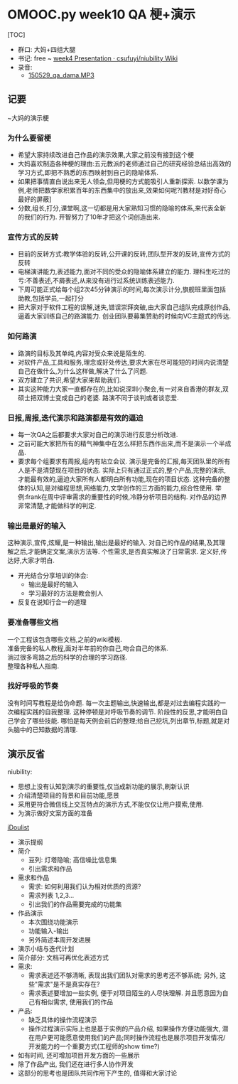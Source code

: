 # OMOOC.py week10 QA 梗+演示

[TOC]

- 群口: 大妈+四组大腿
- 书记: free ~ [week4 Presentation · csufuyi/niubility Wiki](https://github.com/csufuyi/niubility/wiki/week4-Presentation)
- 录音: 
    + [150529_qa_dama.MP3](http://openmindclub.qiniudn.com/res/tapes/150529-qa-show/150529_qa_dama.MP3)

## 记要
~大妈的演示梗

### 为什么要留梗

- 希望大家持续改进自己作品的演示效果,大家之前没有接到这个梗
- 大妈喜欢制造各种梗的理由:五元教派的老师通过自己的研究经验总结出高效的学习方式,即把不熟悉的东西映射到自己的隐喻体系. 
- 如果把事情直白说出来无人领会,但用梗的方式能吸引人重新探索. 以数学课为例,老师把数学家积累百年的东西集中的放出来,效果如何呢?[教材是对好奇心最好的屏蔽]
- 分数,组长,打分,课堂啊,这一切都是用大家熟知习惯的隐喻的体系,来代表全新的我们的行为. 开智努力了10年才把这个词创造出来. 

### 宣传方式的反转

- 目前的反转方式:教学体验的反转,公开课的反转,团队型开发的反转,宣传方式的反转
- 电梯演讲能力,表述能力,面对不同的受众的隐喻体系建立的能力. 理科生吃过的亏:不善表述,不屑表述,从来没有进行过系统训练表述能力. 
- 下周可能正式给每个组2次45分钟演示的时间,每次演示计分,旗舰班里面包括助教,包括学员,一起打分
- 把大家对于软件工程的误解,迷失,错误崇拜突破,由大家自己组队完成原创作品,逼着大家训练自己的路演能力. 创业团队要募集赞助的时候向VC主题式的传达. 

### 如何路演
- 路演的目标及其单纯,内容对受众来说是陌生的. 
- 对软件产品,工具和服务,理念或好处传达,要求大家在尽可能短的时间内说清楚自己在做什么,为什么这样做,解决了什么了问题. 
- 双方建立了共识,希望大家来帮助我们. 
- 其实这种能力大家一直都存在的,比如说深圳小聚会,有一对来自香港的群友,双硕士把双博士变成自己的老婆. 路演不同于谈判或者谈恋爱. 

### 日报,周报,迭代演示和路演都是有效的逼迫
- 每一次QA之后都要求大家对自己的演示进行反思分析改进. 
- 之前可能大家把所有的精气神集中在怎么样把东西作出来,而不是演示一个半成品. 
- 要求每个组要求有周报,组内有站立会议. 演示是完备的汇报,每天团队里的所有人是不是清楚现在项目的状态. 实际上只有通过正式的,整个产品,完整的演示,才能最有效的,逼迫大家所有人都明白所有功能,现在的项目状态. 
这种完备的整体的认知,是对编程思想,网络能力,文学创作的三方面的能力,综合性使用. 
举例:frank在周中评审需求的重要性的时候,冷静分析项目的结构. 对作品的边界非常清楚,才能做科学的判定. 

### 输出是最好的输入
这种演示,宣传,炫耀,是一种输出,输出是最好的输入. 
对自己的作品的结果,及其理解之后,才能确定文案,演示方法等. 
个性需求,是否真实解决了日常需求. 定义好,传达好,大家才明白. 

- 开光结合分享培训的体会:
  + 输出是最好的输入
  + 学习最好的方法是教会别人
- 反复在说知行合一的道理

### 要准备哪些文档

一个工程该包含哪些文档,之前的wiki模板.   
准备完备的私人教程,面对半年前的你自己,吻合自己的体系.   
淌过很多弯路之后的科学的合理的学习路径.   
整理各种私人指南.   

### 找好呼吸的节奏
没有时间写教程是给伪命题. 
每一次主题输出,快速输出,都是对过去编程实践的一次编程实践的自我整理. 这种停顿是对呼吸节奏的调节. 
阶段性的反思,才能明白自己学会了哪些技能. 
哪怕是每天例会前后的整理;给自己挖坑,列出章节,标题,就是对头脑中的已知数据的清理. 




## 演示反省

niubility:

+ 思想上没有认知到演示的重要性,仅当成新功能的展示,刷新认识
+ 介绍清楚项目的背景和目前功能,愿景
+ 采用更符合微信线上交互特点的演示方式,不能仅仅让用户摸索,使用. 
+ 为演示做好文案方面的准备

[iDoulist](https://github.com/Frank-the-Obscure/pythoncamp0/tree/master/source/week11)

- 演示提纲
- 简介
    + 豆列: 灯塔隐喻; 高信噪比信息集
    + 引出需求和作品
- 需求和作品
    + 需求: 如何利用我们认为相对优质的资源?
    + 需求列表 1,2,3...
    + 引出我们的作品需要完成的功能集
- 作品演示
    + 本次围绕功能演示
    + 功能输入-输出
    + 另外简述本周开发进展
- 演示小结与迭代计划
- 简介部分: 文档可再优化表述方式
- 需求:
    + 需求表述还不够清晰, 表现出我们团队对需求的思考还不够系统; 另外, 这些"需求"是不是真实存在?
    + 需求表述要增加一些实例, 便于对项目陌生的人尽快理解. 并且愿意因为自己有相似需求, 使用我们的作品
- 产品:
    + 缺乏具体的操作流程演示
    + 操作过程演示实际上也是基于实例的产品介绍, 如果操作方便功能强大, 潜在用户更可能愿意使用我们的产品;同时操作流程也是展示项目开发情况/开发能力的一个重要方式(工程师的show time?)
- 如有时间, 还可增加项目开发方面的一些展示
- 除了作品产出, 我们还在进行多人协作开发
- 这部分的思考也是团队共同作用下产生的, 值得和大家讨论

